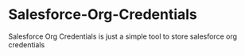 # Salesforce-Org-Credentials
Salesforce Org Credentials is just a simple tool to store salesforce org credentials 
